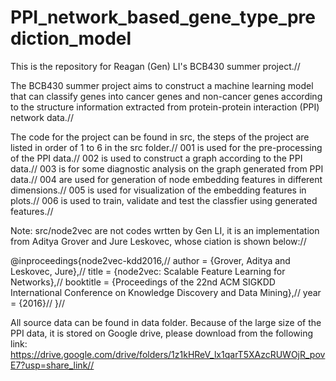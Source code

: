 # PPI_network_based_gene_type_prediction_model
This is the repository for Reagan (Gen) LI's BCB430 summer project.//

The BCB430 summer project aims to construct a machine learning model that can classify genes into cancer genes and non-cancer genes according to the structure information extracted from protein-protein interaction (PPI) network data.//

The code for the project can be found in src, the steps of the project are listed in order of 1 to 6 in the src folder.//
001 is used for the pre-processing of the PPI data.//
002 is used to construct a graph according to the PPI data.//
003 is for some diagnostic analysis on the graph generated from PPI data.//
004 are used for generation of node embedding features in different dimensions.//
005 is used for visualization of the embedding features in plots.//
006 is used to train, validate and test the classfier using generated features.//


Note: src/node2vec are not codes wrtten by Gen LI, it is an implementation from Aditya Grover and Jure Leskovec, whose ciation is shown below://

@inproceedings{node2vec-kdd2016,//
author = {Grover, Aditya and Leskovec, Jure},//
 title = {node2vec: Scalable Feature Learning for Networks},//
 booktitle = {Proceedings of the 22nd ACM SIGKDD International Conference on Knowledge Discovery and Data Mining},//
 year = {2016}//
}//

All source data can be found in data folder. Because of the large size of the PPI data, it is stored on Google drive, please download from the following link: https://drive.google.com/drive/folders/1z1kHReV_lx1qarT5XAzcRUWOjR_povE7?usp=share_link//
